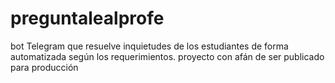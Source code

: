 # preguntalealprofe
bot Telegram que resuelve inquietudes de los estudiantes de forma automatizada según los requerimientos. proyecto con afán de ser publicado para producción
